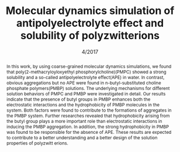 ---
title: Molecular dynamics simulation of antipolyelectrolyte effect and solubility of polyzwitterions
authors:
- Shengchun Yang
- Youliang Zhu
- Hujun Qian
- Zhongyuan Lü
date: 4/2017
doi: 10.1007/s40242-017-6354-0
publish_types: 期刊文章
publication: Chemical Research in Chinese Universities
publication_short: Chem. Res. Chin. Univ.
abstract: In this work, by using coarse-grained molecular dynamics  simulations, we found that poly(2-methacryloyloxyethyl  phosphorylcholine)(PMPC) showed a strong solubility and a so-called  antipolyelectrolyte effect(APE) in water. In contrast, obvious  aggregations but no APE were found in n-butyl-substituted choline  phosphate polymers(PMBP) solutions. The underlying mechanisms for  different solution behaviors of PMPC and PMBP were investigated in  detail. Our results indicate that the presence of butyl groups in PMBP  enhances both the electrostatic interactions and the hydrophobicity of  PMBP molecules in the system. Both factors were found to contribute to  the formations of aggregates in the PMBP system. Further researches  revealed that hydrophobicity arising from the butyl group plays a more  important role than electrostatic interactions in inducing the PMBP  aggregation. In addition, the strong hydrophobicity in PMBP was found to  be responsible for the absence of APE. These results are expected to  contribute to a better understanding and a better design of the solution  properties of polyzwitt erions.
url_pdf: http://link.springer.com/10.1007/s40242-017-6354-0
---